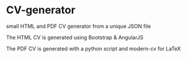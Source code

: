 # CV-generator
small HTML and PDF CV generator from a unique JSON file

The HTML CV is generated using Bootstrap & AngularJS

The PDF CV is generated with a python script and modern-cv for LaTeX
